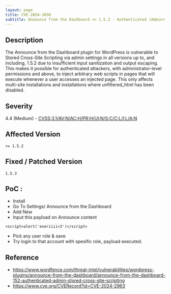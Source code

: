 ```yaml
---
layout: page
title: CVE-2024-3030
subtitle: Announce from the Dashboard <= 1.5.2 - Authenticated (Admin+) Stored Cross-Site Scripting
---
```

## Description
The Announce from the Dashboard plugin for WordPress is vulnerable to Stored Cross-Site Scripting via admin settings in all versions up to, and including, 1.5.2 due to insufficient input sanitization and output escaping. This makes it possible for authenticated attackers, with administrator-level permissions and above, to inject arbitrary web scripts in pages that will execute whenever a user accesses an injected page. This only affects multi-site installations and installations where unfiltered_html has been disabled.

## Severity
 4.4 (Medium) - [CVSS:3.1/AV:N/AC:H/PR:H/UI:N/S:C/C:L/I:L/A:N](https://www.first.org/cvss/calculator/3.1#CVSS:3.1/AV:N/AC:H/PR:H/UI:N/S:C/C:L/I:L/A:N)

## Affected Version
    <= 1.5.2

## Fixed / Patched Version
    1.5.3

## PoC :

- Install
- Go To Settings/ Announce from the Dashboard
- Add New
- Input this payload on Announce content 
```
<script>alert('eneriiii<3')</script>
```
- Pick any user role & save
- Try login to that account with spesific role, payload executed.


## Reference
- https://www.wordfence.com/threat-intel/vulnerabilities/wordpress-plugins/announce-from-the-dashboard/announce-from-the-dashboard-152-authenticated-admin-stored-cross-site-scripting
- https://www.cve.org/CVERecord?id=CVE-2024-2963

